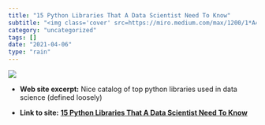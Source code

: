 ```yaml
---
title: "15 Python Libraries That A Data Scientist Need To Know"
subtitle: "<img class='cover' src=https://miro.medium.com/max/1200/1*A4sZ2qS0jxVmeA3qGba0ag.jpeg>"
category: "uncategorized"
tags: []
date: "2021-04-06"
type: "rain"
---
```

<img class="cover" src=https://miro.medium.com/max/1200/1*A4sZ2qS0jxVmeA3qGba0ag.jpeg>



* **Web site excerpt:** Nice catalog of top python libraries used in data science (defined loosely)

* **Link to site:** **[15 Python Libraries That A Data Scientist Need To Know](https://link.medium.com/PQicdl3gS7)**